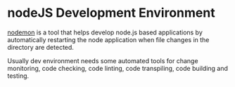 # nodeJS Development Environment

[nodemon](https://www.npmjs.com/package/nodemon) is a tool that helps develop node.js based applications by automatically restarting the node application when file changes in the directory are detected.

Usually dev environment needs some automated tools for change monitoring, code checking, code linting, code transpiling, code building and testing.

